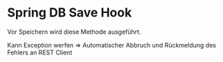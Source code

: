 Spring DB Save Hook
===================

Vor Speichern wird diese Methode ausgeführt.

Kann Exception werfen => Automatischer Abbruch und Rückmeldung des Fehlers an REST Client